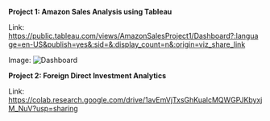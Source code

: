 **Project 1: Amazon Sales Analysis using Tableau**

Link: https://public.tableau.com/views/AmazonSalesProject1/Dashboard?:language=en-US&publish=yes&:sid=&:display_count=n&:origin=viz_share_link

Image:
![Dashboard](https://github.com/ankita-tyagi/Data-Analytics-Intern/assets/95837394/d04072ed-d9d0-4c31-9975-b90540dcbb1b)

**Project 2: Foreign Direct Investment Analytics**

Link: https://colab.research.google.com/drive/1avEmVjTxsGhKualcMQWGPJKbyxjM_NuV?usp=sharing
